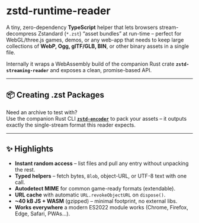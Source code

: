 # zstd-runtime-reader
A tiny, zero-dependency **TypeScript** helper that lets browsers stream-decompress Zstandard (`*.zst`) “asset bundles” at run-time – perfect for WebGL/three.js games, demos, or any web-app that needs to keep large collections of **WebP, Ogg, glTF/GLB, BIN**, or other binary assets in a single file.

Internally it wraps a WebAssembly build of the companion Rust crate **`zstd-streaming-reader`** and exposes a clean, promise-based API.

---

## 📦 Creating .zst Packages
Need an archive to test with?  
Use the companion Rust CLI **[`zstd-encoder`](https://github.com/aoaochan/zstd-encoder)** to pack your assets – it outputs exactly the single-stream format this reader expects.

---

## ✨ Highlights
- **Instant random access** – list files and pull any entry without unpacking the rest.  
- **Typed helpers** – fetch bytes, `Blob`, object-URL, or UTF-8 text with one call.  
- **Autodetect MIME** for common game-ready formats (extendable).  
- **URL cache** with automatic `URL.revokeObjectURL` on `dispose()`.  
- **~40 kB JS + WASM** (gzipped) – minimal footprint, no external libs.  
- **Works everywhere** a modern ES2022 module works (Chrome, Firefox, Edge, Safari, PWAs…).